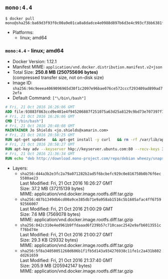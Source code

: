 ## `mono:4.4`

```console
$ docker pull mono@sha256:ba69d3f93f0c00a9e01ca0a8dadce4e0988d897b6d3e4c993cf3bb6381fa1e86
```

-	Platforms:
	-	linux; amd64

### `mono:4.4` - linux; amd64

-	Docker Version: 1.12.1
-	Manifest MIME: `application/vnd.docker.distribution.manifest.v2+json`
-	Total Size: **250.8 MB (250755696 bytes)**  
	(compressed transfer size, not on-disk size)
-	Image ID: `sha256:94c9eeea4069096965d30f1c2097e96bae076ce572cccf293409ad899ad72efa`
-	Default Command: `["\/bin\/bash"]`

```dockerfile
# Fri, 21 Oct 2016 16:26:06 GMT
ADD file:93883f863ccd9e401e4f945206887f251075a63d25a8129c9bd73e707397f109 in / 
# Fri, 21 Oct 2016 16:26:06 GMT
CMD ["/bin/bash"]
# Fri, 21 Oct 2016 20:48:08 GMT
MAINTAINER Jo Shields <jo.shields@xamarin.com>
# Fri, 21 Oct 2016 20:58:25 GMT
RUN apt-get update   && apt-get install -y curl   && rm -rf /var/lib/apt/lists/*
# Fri, 21 Oct 2016 20:58:27 GMT
RUN apt-key adv --keyserver hkp://keyserver.ubuntu.com:80 --recv-keys 3FA7E0328081BFF6A14DA29AA6A19B38D3D831EF
# Fri, 21 Oct 2016 21:36:34 GMT
RUN echo "deb http://download.mono-project.com/repo/debian wheezy/snapshots/4.4.2.11 main" > /etc/apt/sources.list.d/mono-xamarin.list   && apt-get update   && apt-get install -y binutils mono-devel ca-certificates-mono fsharp mono-vbnc nuget referenceassemblies-pcl   && rm -rf /var/lib/apt/lists/* /tmp/*
```

-	Layers:
	-	`sha256:d44a3b2e3fc2a79a071282b2ad5f6bcbefc929c0e816750b0b76f6ec5580ae23`  
		Last Modified: Fri, 21 Oct 2016 16:26:27 GMT  
		Size: 37.2 MB (37215139 bytes)  
		MIME: application/vnd.docker.image.rootfs.diff.tar.gzip
	-	`sha256:487b1349db6cd00a9ce385db71e9a958ab1516c5b1605afac4ff675992566007`  
		Last Modified: Fri, 21 Oct 2016 21:00:29 GMT  
		Size: 7.6 MB (7569078 bytes)  
		MIME: application/vnd.docker.image.rootfs.diff.tar.gzip
	-	`sha256:042c310e4ed961b9ffdaaad6f239b57c710caac2542e9afb6013551cf76bd74e`  
		Last Modified: Fri, 21 Oct 2016 21:00:27 GMT  
		Size: 29.3 KB (29332 bytes)  
		MIME: application/vnd.docker.image.rootfs.diff.tar.gzip
	-	`sha256:5f8a34050051260d606b1f1fb5d143a934276938c11fe1c2a431b802dd261659`  
		Last Modified: Fri, 21 Oct 2016 21:37:40 GMT  
		Size: 205.9 MB (205942147 bytes)  
		MIME: application/vnd.docker.image.rootfs.diff.tar.gzip

